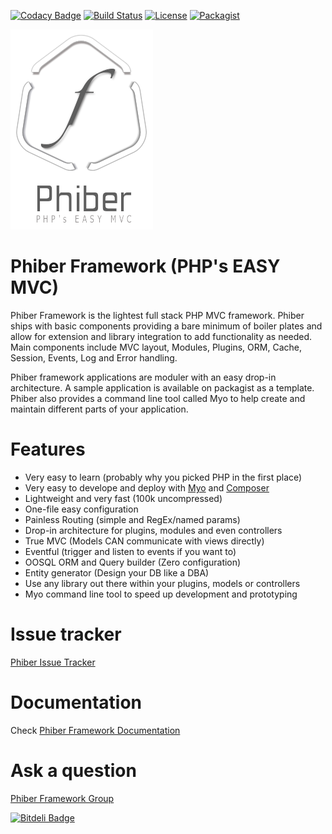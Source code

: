 [![Codacy Badge](https://www.codacy.com/project/badge/ed985cff360d44d0a27fc4a4961cf9f1)](https://www.codacy.com/app/ghoucine/phiber) [![Build Status](https://travis-ci.org/ghousseyn/phiber.png?branch=alpha)](https://travis-ci.org/ghousseyn/phiber) [![License](https://img.shields.io/github/license/ghousseyn/phiber.svg)](http://phibermit.mit-license.org/) [![Packagist](https://img.shields.io/packagist/v/phiber/phiber.svg)](https://packagist.org/packages/phiber/phiber) 


![Phiber Framework](logo.png)


Phiber Framework (PHP's EASY MVC)
===

Phiber Framework is the lightest full stack PHP MVC framework. Phiber ships with basic components providing a bare minimum of boiler plates and allow for extension and library integration to add functionality as needed. Main components include MVC layout, Modules, Plugins, ORM, Cache, Session, Events, Log and Error handling.

Phiber framework applications are moduler with an easy drop-in architecture. A sample application is available on packagist as a template. Phiber also provides a command line tool called Myo to help create and maintain different parts of your application.  

Features
===
- Very easy to learn (probably why you picked PHP in the first place)
- Very easy to develope and deploy with [Myo](https://github.com/ghousseyn/phiber-myo) and [Composer](https://getcomposer.org)
- Lightweight and very fast (100k uncompressed)
- One-file easy configuration
- Painless Routing (simple and RegEx/named params)
- Drop-in architecture for plugins, modules and even controllers
- True MVC (Models CAN communicate with views directly)
- Eventful (trigger and listen to events if you want to)
- OOSQL ORM and Query builder (Zero configuration)
- Entity generator (Design your DB like a DBA)
- Use any library out there within your plugins, models or controllers
- Myo command line tool to speed up development and prototyping


Issue tracker
==
[Phiber Issue Tracker](http://phiber.myjetbrains.com/youtrack/)

Documentation
===
Check [Phiber Framework Documentation](http://ghousseyn.github.io/phiber)

Ask a question
==
[Phiber Framework Group](https://groups.google.com/forum/#!forum/phiber)


[![Bitdeli Badge](https://d2weczhvl823v0.cloudfront.net/ghousseyn/phiber/trend.png)](https://bitdeli.com/free "Bitdeli Badge")

